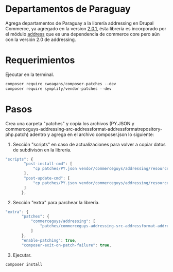 # Departamentos de Paraguay
Agrega departamentos de Paraguay a la librería addressing en Drupal Commerce, ya agregado en la version [2.0.1](https://github.com/commerceguys/addressing/blob/v2.0.1/resources/subdivision/PY.json), ésta librería es incorporado por el módulo [address](https://www.drupal.org/project/address) que es una dependencia de commerce core pero aún con la versión 2.0 de addressing.
# Requerimientos
Ejecutar en la terminal.
```javascript
composer require cweagans/composer-patches --dev
composer require symplify/vendor-patches --dev
```
# Pasos
Crea una carpeta "patches" y copia los archivos (PY.JSON y commerceguys-addressing-src-addressformat-addressformatrepository-php.patch) adentro y agrega en el archivo composer.json lo siguiente:
1. Sección "scripts" en caso de actualizaciones para volver a copiar datos de subdivisón en la librería.
```javascript
"scripts": {
        "post-install-cmd": [
            "cp patches/PY.json vendor/commerceguys/addressing/resources/subdivision/"
        ],
        "post-update-cmd": [
            "cp patches/PY.json vendor/commerceguys/addressing/resources/subdivision/"
        ]
       },
```
 2. Sección "extra" para parchear la librería.
 ```javascript
 "extra": {
        "patches": {
            "commerceguys/addressing": [
                "patches/commerceguys-addressing-src-addressformat-addressformatrepository-php.patch"
            ]
        },
        "enable-patching": true,
        "composer-exit-on-patch-failure": true,
 ```
 3. Ejecutar.
```javascript
composer install
```
